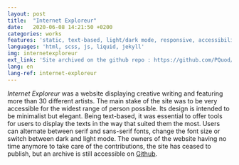 ```yaml
---
layout: post
title:  "Internet Exploreur"
date:   2020-06-08 14:21:50 +0200
categories: works
features: 'static, text-based, light/dark mode, responsive, accessibility tools'
languages: 'html, scss, js, liquid, jekyll'
img: internetexploreur
ext_link: 'Site archived on the github repo : https://github.com/PQuod/InternetExploreur'
lang: en
lang-ref: internet-exploreur
---
```

*Internet Exploreur* was a website displaying creative writing and featuring more than 30 different artists. The main stake of the site was to be very accessible for the widest range of person possible. Its design is intended to be minimalist but elegant. Being text-based, it was essential to offer tools for users to display the texts in the way that suited them the most. Users can alternate between serif and sans-serif fonts, change the font size or switch between dark and light mode. The owners of the website having no time anymore to take care of the contributions, the site has ceased to publish, but an archive is still accessible on [Github](https://github.com/PQuod/InternetExploreur).
